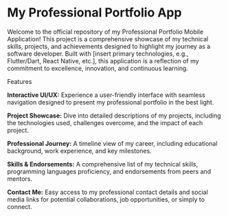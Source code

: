 # My Professional Portfolio App

Welcome to the official repository of my Professional Portfolio Mobile Application! This project is a comprehensive showcase of my technical skills, projects, and achievements designed to highlight my journey as a software developer. Built with [insert primary technologies, e.g., Flutter/Dart, React Native, etc.], this application is a reflection of my commitment to excellence, innovation, and continuous learning.

Features

**Interactive UI/UX:** Experience a user-friendly interface with seamless navigation designed to present my professional portfolio in the best light.

**Project Showcase:** Dive into detailed descriptions of my projects, including the technologies used, challenges overcome, and the impact of each project.

**Professional Journey:** A timeline view of my career, including educational background, work experience, and key milestones.

**Skills & Endorsements:** A comprehensive list of my technical skills, programming languages proficiency, and endorsements from peers and mentors.

**Contact Me:** Easy access to my professional contact details and social media links for potential collaborations, job opportunities, or simply to connect.

